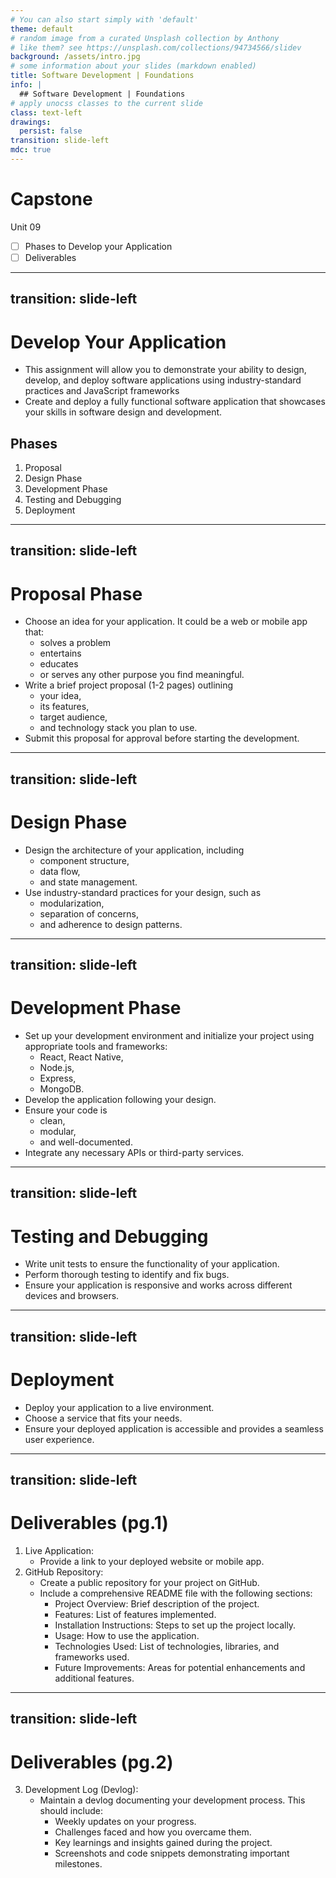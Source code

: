 ```yaml
---
# You can also start simply with 'default'
theme: default
# random image from a curated Unsplash collection by Anthony
# like them? see https://unsplash.com/collections/94734566/slidev
background: /assets/intro.jpg
# some information about your slides (markdown enabled)
title: Software Development | Foundations
info: |
  ## Software Development | Foundations
# apply unocss classes to the current slide
class: text-left
drawings:
  persist: false
transition: slide-left
mdc: true
---
```


# Capstone
Unit 09

- [ ] Phases to Develop your Application
- [ ] Deliverables

<div class="abs-br m-6 text-xl">
  <a href="https://github.com/slidevjs/slidev" target="_blank" class="slidev-icon-btn">
    <carbon:logo-github />
  </a>
</div>

<!--
-->

---
transition: slide-left
---

# Develop Your Application

- This assignment will allow you to demonstrate your ability to design, develop, and deploy software applications using industry-standard practices and JavaScript frameworks
- Create and deploy a fully functional software application that showcases your skills in software design and development.

## Phases
1. Proposal
2. Design Phase
3. Development Phase
4. Testing and Debugging
5. Deployment

---
transition: slide-left
---

# Proposal Phase

- Choose an idea for your application. It could be a web or mobile app that:
   - solves a problem
   - entertains
   - educates
   - or serves any other purpose you find meaningful.
- Write a brief project proposal (1-2 pages) outlining 
   - your idea,
   - its features,
   - target audience,
   - and technology stack you plan to use.
- Submit this proposal for approval before starting the development.

---
transition: slide-left
---

# Design Phase

- Design the architecture of your application, including
   - component structure,
   - data flow,
   - and state management.
- Use industry-standard practices for your design, such as
   - modularization, 
   - separation of concerns,
   - and adherence to design patterns.

---
transition: slide-left
---

# Development Phase

- Set up your development environment and initialize your project using appropriate tools and frameworks: 
   - React, React Native,
   - Node.js,
   - Express,
   - MongoDB.
- Develop the application following your design.
- Ensure your code is
   - clean,
   - modular,
   - and well-documented.
- Integrate any necessary APIs or third-party services.

---
transition: slide-left
---

# Testing and Debugging

- Write unit tests to ensure the functionality of your application.
- Perform thorough testing to identify and fix bugs.
- Ensure your application is responsive and works across different devices and browsers.

---
transition: slide-left
---

# Deployment

- Deploy your application to a live environment.
- Choose a service that fits your needs.
- Ensure your deployed application is accessible and provides a seamless user experience.

---
transition: slide-left
---

# Deliverables (pg.1)

1. Live Application:
   - Provide a link to your deployed website or mobile app.
2. GitHub Repository:
   - Create a public repository for your project on GitHub.
   - Include a comprehensive README file with the following sections:
      - Project Overview: Brief description of the project.
      - Features: List of features implemented.
      - Installation Instructions: Steps to set up the project locally.
      - Usage: How to use the application.
      - Technologies Used: List of technologies, libraries, and frameworks used.
      - Future Improvements: Areas for potential enhancements and additional features.

---
transition: slide-left
---

# Deliverables (pg.2)

3. Development Log (Devlog):
   - Maintain a devlog documenting your development process. This should include:
      - Weekly updates on your progress.
      - Challenges faced and how you overcame them.
      - Key learnings and insights gained during the project.
      - Screenshots and code snippets demonstrating important milestones.

